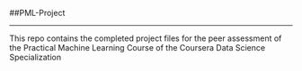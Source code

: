 ##PML-Project
***
This repo contains the completed project files for the peer assessment 
of the Practical Machine Learning Course of the Coursera Data Science Specialization